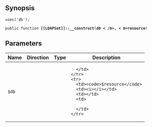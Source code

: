 ## Synopsis

<code>uses('db');</code>

<code>public function <b>[[LDAPSet]]::__construct</b>(<b>$db</b>, <b>$resource</b>)</code>

## Parameters

<table>
  <thead>
    <tr>
      <th>Name</th>
      <th>Direction</th>
      <th>Type</th>
      <th>Description</th>
    </tr>
  </thead>
  <tbody>
    <tr>
      <td><code>$db</code>
      <td><i></i></td>
      <td></td>
      <td>

      </td>
    </tr>
    <tr>
      <td><code>$resource</code>
      <td><i></i></td>
      <td></td>
      <td>

      </td>
    </tr>
  </tbody>
</table>

